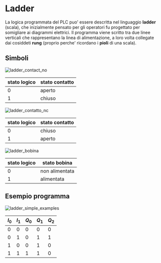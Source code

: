 # Ladder  

La logica programmata del PLC puo' essere descritta nel linguaggio **ladder** (scala), che inizialmente pensato per gli operatori fu progettato per somigliare ai diagrammi elettrici. Il programma viene scritto tra due linee verticali che rappresentano la linea di alimentazione, a loro volta collegate dai cosiddeti **rung** (proprio perche' ricordano i **pioli** di una scala).  

## Simboli  

![ladder_contact_no](https://github.com/dennyb87/elettrotecnica-serale/assets/7195133/0e074cee-b836-419c-947f-83db4e17accf)  

| stato logico | stato contatto |
| ------------ | -------------- |
| 0            | aperto         |
| 1            | chiuso         |


![ladder_contatto_nc](https://github.com/dennyb87/elettrotecnica-serale/assets/7195133/866216d3-c70c-4820-957d-efadf5e5b497)  

| stato logico | stato contatto |
| ------------ | -------------- |
| 0            | chiuso         |
| 1            | aperto         |

![ladder_bobina](https://github.com/dennyb87/elettrotecnica-serale/assets/7195133/c724cd2b-7d8f-4ad4-9f62-5f9ec8e15c62)  

| stato logico | stato bobina   |
| ------------ | -------------- |
| 0            | non alimentata |
| 1            | alimentata     |

## Esempio programma  

![ladder_simple_examples](https://github.com/dennyb87/elettrotecnica-serale/assets/7195133/98d3fdcd-8fab-4f4b-9489-dd76908ad049)  

| $I_0$ | $I_1$ | $Q_0$ | $Q_1$ | $Q_2$ |
| ----- | ----- | ----- | ----- | ----- |
| 0     | 0     | 0     | 0     | 0     |
| 0     | 1     | 0     | 1     | 1     |
| 1     | 0     | 0     | 1     | 0     |
| 1     | 1     | 1     | 1     | 0     |
